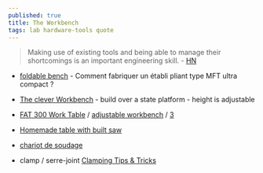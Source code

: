 ```yaml
---
published: true
title: The Workbench
tags: lab hardware-tools quote
---
```

> Making use of existing tools and being able to manage their shortcomings is an important engineering skill. - [HN](https://news.ycombinator.com/item?id=31099627)


- [foldable bench](https://www.youtube.com/watch?v=3QszufFTN58&list=LL&index=4) - Comment fabriquer un établi pliant type MFT ultra compact ? 

- [The clever Workbench](https://www.youtube.com/watch?v=TPVq0zXKy3c) - build over a state platform - height is adjustable

- [FAT 300 Work Table](https://www.felder-group.com/en-us/shop/felder-working-tables-fat-sc125400/fat-300-work-table-sp125405) / [adjustable workbench](https://sawmillcreek.org/showthread.php?270140-Felder-FAT300-and-or-equivalent-adjustable-workbench) / [3](https://www.youtube.com/watch?v=dZp3_jQnP2M&list=LL&index=11)

- [Homemade table with built saw](https://www.youtube.com/watch?v=8r4tfG3qJn0)

- [chariot de soudage](https://www.youtube.com/watch?v=4QVkGkJT_kE)

- clamp / serre-joint [Clamping Tips & Tricks](https://www.youtube.com/watch?v=zIxPDbEcqcA)
